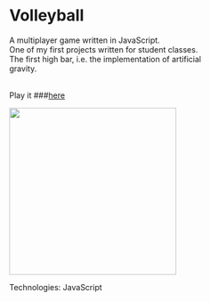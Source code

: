 # Volleyball
A multiplayer game written in JavaScript. <br />
One of my first projects written for student classes. <br />
The first high bar, i.e. the implementation of artificial <br />
gravity. <br /> <br />

Play it ###[here](https://mikolajczu.github.io/VolleyballJS/)

<img src="https://user-images.githubusercontent.com/74252181/203627220-8e9032a4-0dc6-4299-a24e-accdeb8f8cbc.png" height="300px" />

Technologies: JavaScript
